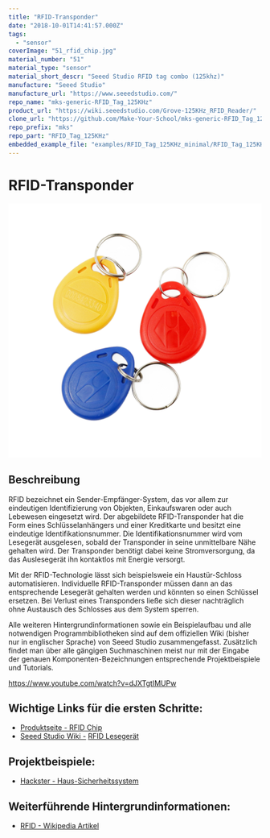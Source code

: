 ```yaml
---
title: "RFID-Transponder"
date: "2018-10-01T14:41:57.000Z"
tags: 
  - "sensor"
coverImage: "51_rfid_chip.jpg"
material_number: "51"
material_type: "sensor"
material_short_descr: "Seeed Studio RFID tag combo (125khz)"
manufacture: "Seeed Studio"
manufacture_url: "https://www.seeedstudio.com/"
repo_name: "mks-generic-RFID_Tag_125KHz"
product_url: "https://wiki.seeedstudio.com/Grove-125KHz_RFID_Reader/"
clone_url: "https://github.com/Make-Your-School/mks-generic-RFID_Tag_125KHz.git"
repo_prefix: "mks"
repo_part: "RFID_Tag_125KHz"
embedded_example_file: "examples/RFID_Tag_125KHz_minimal/RFID_Tag_125KHz_minimal.ino"
---
```



# RFID-Transponder

![RFID-Transponder](./51_rfid_chip.png)

## Beschreibung
RFID bezeichnet ein Sender-Empfänger-System, das vor allem zur eindeutigen Identifizierung von Objekten, Einkaufswaren oder auch Lebewesen eingesetzt wird. Der abgebildete RFID-Transponder hat die Form eines Schlüsselanhängers und einer Kreditkarte und besitzt eine eindeutige Identifikationsnummer. Die Identifikationsnummer wird vom Lesegerät ausgelesen, sobald der Transponder in seine unmittelbare Nähe gehalten wird. Der Transponder benötigt dabei keine Stromversorgung, da das Auslesegerät ihn kontaktlos mit Energie versorgt.

Mit der RFID-Technologie lässt sich beispielsweie ein Haustür-Schloss automatisieren. Individuelle RFID-Transponder müssen dann an das entsprechende Lesegerät gehalten werden und könnten so einen Schlüssel ersetzen. Bei Verlust eines Transponders ließe sich dieser nachträglich ohne Austausch des Schlosses aus dem System sperren.

Alle weiteren Hintergrundinformationen sowie ein Beispielaufbau und alle notwendigen Programmbibliotheken sind auf dem offiziellen Wiki (bisher nur in englischer Sprache) von Seeed Studio zusammengefasst. Zusätzlich findet man über alle gängigen Suchmaschinen meist nur mit der Eingabe der genauen Komponenten-Bezeichnungen entsprechende Projektbeispiele und Tutorials.

https://www.youtube.com/watch?v=dJXTgtIMUPw


<!-- infolist -->
## Wichtige Links für die ersten Schritte:

- [Produktseite - RFID Chip](https://www.seeedstudio.com/rfid-tag-combo-125khz-5-pcs-p-700.html?cPath=19_24)
- [Seeed Studio Wiki -](http://wiki.seeedstudio.com/Grove-125KHz_RFID_Reader/) [RFID Lesegerät](http://wiki.seeedstudio.com/Grove-125KHz_RFID_Reader/)

## Projektbeispiele:

- [Hackster - Haus-Sicherheitssystem](https://www.hackster.io/ArduinoBasics/arduino-based-security-project-using-cayenne-eb379b)

## Weiterführende Hintergrundinformationen:

- [RFID - Wikipedia Artikel](https://de.wikipedia.org/wiki/RFID)

